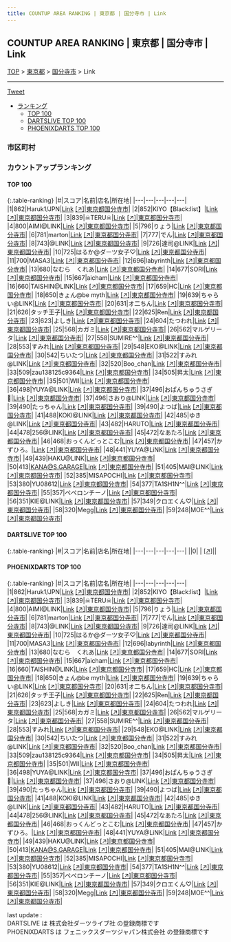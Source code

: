 ```yaml
---
title: COUNTUP AREA RANKING | 東京都 | 国分寺市 | Link
---
```

## COUNTUP AREA RANKING | 東京都 | 国分寺市 | Link

[TOP](/darts/rank/) > [東京都](/darts/rank/東京都/) > [国分寺市](/darts/rank/東京都/国分寺市/) > Link

___

<a href="https://twitter.com/share?ref_src=twsrc%5Etfw" data-text="COUNTUP AREA RANKING | 東京都国分寺市Link" class="twitter-share-button" data-hashtags="DARTSLIVE,PHOENIXDARTS,darts,ダーツ" data-show-count="false">Tweet</a>

* [ランキング](#カウントアップランキング)
    * [TOP 100](#top-100)
    * [DARTSLIVE TOP 100](#dartslive-top-100)
    * [PHOENIXDARTS TOP 100](#phoenixdarts-top-100)

### 市区町村

<ul>

</ul>

### カウントアップランキング

#### TOP 100



{:.table-ranking}
|#|スコア|名前|店名|所在地|
|---|---|---|---|---|
|1|862|<span class="rank-name-pd">Haruk1/JPN</span>|<a href="/darts/rank/shops/58538.html">Link</a> <a href="https://vs.phoenixdarts.com/jp/shop/shopDetailInfo/s_58538?s_seq=58538">[↗]</a>|<a href="/darts/rank/東京都/国分寺市">東京都国分寺市</a>|
|2|852|<span class="rank-name-pd">KIYO【Black:list】</span>|<a href="/darts/rank/shops/58538.html">Link</a> <a href="https://vs.phoenixdarts.com/jp/shop/shopDetailInfo/s_58538?s_seq=58538">[↗]</a>|<a href="/darts/rank/東京都/国分寺市">東京都国分寺市</a>|
|3|839|<span class="rank-name-pd">☠TERU☠</span>|<a href="/darts/rank/shops/58538.html">Link</a> <a href="https://vs.phoenixdarts.com/jp/shop/shopDetailInfo/s_58538?s_seq=58538">[↗]</a>|<a href="/darts/rank/東京都/国分寺市">東京都国分寺市</a>|
|4|800|<span class="rank-name-pd">AIMI@LINK</span>|<a href="/darts/rank/shops/58538.html">Link</a> <a href="https://vs.phoenixdarts.com/jp/shop/shopDetailInfo/s_58538?s_seq=58538">[↗]</a>|<a href="/darts/rank/東京都/国分寺市">東京都国分寺市</a>|
|5|796|<span class="rank-name-pd">りょう</span>|<a href="/darts/rank/shops/58538.html">Link</a> <a href="https://vs.phoenixdarts.com/jp/shop/shopDetailInfo/s_58538?s_seq=58538">[↗]</a>|<a href="/darts/rank/東京都/国分寺市">東京都国分寺市</a>|
|6|781|<span class="rank-name-pd">marton</span>|<a href="/darts/rank/shops/58538.html">Link</a> <a href="https://vs.phoenixdarts.com/jp/shop/shopDetailInfo/s_58538?s_seq=58538">[↗]</a>|<a href="/darts/rank/東京都/国分寺市">東京都国分寺市</a>|
|7|777|<span class="rank-name-pd">でん</span>|<a href="/darts/rank/shops/58538.html">Link</a> <a href="https://vs.phoenixdarts.com/jp/shop/shopDetailInfo/s_58538?s_seq=58538">[↗]</a>|<a href="/darts/rank/東京都/国分寺市">東京都国分寺市</a>|
|8|743|<span class="rank-name-pd">@LINK</span>|<a href="/darts/rank/shops/58538.html">Link</a> <a href="https://vs.phoenixdarts.com/jp/shop/shopDetailInfo/s_58538?s_seq=58538">[↗]</a>|<a href="/darts/rank/東京都/国分寺市">東京都国分寺市</a>|
|9|726|<span class="rank-name-pd">達司@LINK</span>|<a href="/darts/rank/shops/58538.html">Link</a> <a href="https://vs.phoenixdarts.com/jp/shop/shopDetailInfo/s_58538?s_seq=58538">[↗]</a>|<a href="/darts/rank/東京都/国分寺市">東京都国分寺市</a>|
|10|725|<span class="rank-name-pd">はるか@ダーツ女子♡</span>|<a href="/darts/rank/shops/58538.html">Link</a> <a href="https://vs.phoenixdarts.com/jp/shop/shopDetailInfo/s_58538?s_seq=58538">[↗]</a>|<a href="/darts/rank/東京都/国分寺市">東京都国分寺市</a>|
|11|700|<span class="rank-name-pd">MASA3</span>|<a href="/darts/rank/shops/58538.html">Link</a> <a href="https://vs.phoenixdarts.com/jp/shop/shopDetailInfo/s_58538?s_seq=58538">[↗]</a>|<a href="/darts/rank/東京都/国分寺市">東京都国分寺市</a>|
|12|696|<span class="rank-name-pd">labyrinth</span>|<a href="/darts/rank/shops/58538.html">Link</a> <a href="https://vs.phoenixdarts.com/jp/shop/shopDetailInfo/s_58538?s_seq=58538">[↗]</a>|<a href="/darts/rank/東京都/国分寺市">東京都国分寺市</a>|
|13|680|<span class="rank-name-pd">なむら　くれあ</span>|<a href="/darts/rank/shops/58538.html">Link</a> <a href="https://vs.phoenixdarts.com/jp/shop/shopDetailInfo/s_58538?s_seq=58538">[↗]</a>|<a href="/darts/rank/東京都/国分寺市">東京都国分寺市</a>|
|14|677|<span class="rank-name-pd">SORI</span>|<a href="/darts/rank/shops/58538.html">Link</a> <a href="https://vs.phoenixdarts.com/jp/shop/shopDetailInfo/s_58538?s_seq=58538">[↗]</a>|<a href="/darts/rank/東京都/国分寺市">東京都国分寺市</a>|
|15|667|<span class="rank-name-pd">aicham</span>|<a href="/darts/rank/shops/58538.html">Link</a> <a href="https://vs.phoenixdarts.com/jp/shop/shopDetailInfo/s_58538?s_seq=58538">[↗]</a>|<a href="/darts/rank/東京都/国分寺市">東京都国分寺市</a>|
|16|660|<span class="rank-name-pd">TAISHIN@LINK</span>|<a href="/darts/rank/shops/58538.html">Link</a> <a href="https://vs.phoenixdarts.com/jp/shop/shopDetailInfo/s_58538?s_seq=58538">[↗]</a>|<a href="/darts/rank/東京都/国分寺市">東京都国分寺市</a>|
|17|659|<span class="rank-name-pd">HC</span>|<a href="/darts/rank/shops/58538.html">Link</a> <a href="https://vs.phoenixdarts.com/jp/shop/shopDetailInfo/s_58538?s_seq=58538">[↗]</a>|<a href="/darts/rank/東京都/国分寺市">東京都国分寺市</a>|
|18|650|<span class="rank-name-pd">きょん@be myth</span>|<a href="/darts/rank/shops/58538.html">Link</a> <a href="https://vs.phoenixdarts.com/jp/shop/shopDetailInfo/s_58538?s_seq=58538">[↗]</a>|<a href="/darts/rank/東京都/国分寺市">東京都国分寺市</a>|
|19|639|<span class="rank-name-pd">ちゃらい@LINK</span>|<a href="/darts/rank/shops/58538.html">Link</a> <a href="https://vs.phoenixdarts.com/jp/shop/shopDetailInfo/s_58538?s_seq=58538">[↗]</a>|<a href="/darts/rank/東京都/国分寺市">東京都国分寺市</a>|
|20|631|<span class="rank-name-pd">オ二ちん</span>|<a href="/darts/rank/shops/58538.html">Link</a> <a href="https://vs.phoenixdarts.com/jp/shop/shopDetailInfo/s_58538?s_seq=58538">[↗]</a>|<a href="/darts/rank/東京都/国分寺市">東京都国分寺市</a>|
|21|626|<span class="rank-name-pd">タッチ王子</span>|<a href="/darts/rank/shops/58538.html">Link</a> <a href="https://vs.phoenixdarts.com/jp/shop/shopDetailInfo/s_58538?s_seq=58538">[↗]</a>|<a href="/darts/rank/東京都/国分寺市">東京都国分寺市</a>|
|22|625|<span class="rank-name-pd">Ren</span>|<a href="/darts/rank/shops/58538.html">Link</a> <a href="https://vs.phoenixdarts.com/jp/shop/shopDetailInfo/s_58538?s_seq=58538">[↗]</a>|<a href="/darts/rank/東京都/国分寺市">東京都国分寺市</a>|
|23|623|<span class="rank-name-pd">よしき</span>|<a href="/darts/rank/shops/58538.html">Link</a> <a href="https://vs.phoenixdarts.com/jp/shop/shopDetailInfo/s_58538?s_seq=58538">[↗]</a>|<a href="/darts/rank/東京都/国分寺市">東京都国分寺市</a>|
|24|604|<span class="rank-name-pd">たつわれ</span>|<a href="/darts/rank/shops/58538.html">Link</a> <a href="https://vs.phoenixdarts.com/jp/shop/shopDetailInfo/s_58538?s_seq=58538">[↗]</a>|<a href="/darts/rank/東京都/国分寺市">東京都国分寺市</a>|
|25|568|<span class="rank-name-pd">カガミ</span>|<a href="/darts/rank/shops/58538.html">Link</a> <a href="https://vs.phoenixdarts.com/jp/shop/shopDetailInfo/s_58538?s_seq=58538">[↗]</a>|<a href="/darts/rank/東京都/国分寺市">東京都国分寺市</a>|
|26|562|<span class="rank-name-pd">マルゲリータ</span>|<a href="/darts/rank/shops/58538.html">Link</a> <a href="https://vs.phoenixdarts.com/jp/shop/shopDetailInfo/s_58538?s_seq=58538">[↗]</a>|<a href="/darts/rank/東京都/国分寺市">東京都国分寺市</a>|
|27|558|<span class="rank-name-pd">SUMIRE^^</span>|<a href="/darts/rank/shops/58538.html">Link</a> <a href="https://vs.phoenixdarts.com/jp/shop/shopDetailInfo/s_58538?s_seq=58538">[↗]</a>|<a href="/darts/rank/東京都/国分寺市">東京都国分寺市</a>|
|28|553|<span class="rank-name-pd">すみれ</span>|<a href="/darts/rank/shops/58538.html">Link</a> <a href="https://vs.phoenixdarts.com/jp/shop/shopDetailInfo/s_58538?s_seq=58538">[↗]</a>|<a href="/darts/rank/東京都/国分寺市">東京都国分寺市</a>|
|29|548|<span class="rank-name-pd">EKO@LINK</span>|<a href="/darts/rank/shops/58538.html">Link</a> <a href="https://vs.phoenixdarts.com/jp/shop/shopDetailInfo/s_58538?s_seq=58538">[↗]</a>|<a href="/darts/rank/東京都/国分寺市">東京都国分寺市</a>|
|30|542|<span class="rank-name-pd">ちいたつ</span>|<a href="/darts/rank/shops/58538.html">Link</a> <a href="https://vs.phoenixdarts.com/jp/shop/shopDetailInfo/s_58538?s_seq=58538">[↗]</a>|<a href="/darts/rank/東京都/国分寺市">東京都国分寺市</a>|
|31|522|<span class="rank-name-pd">すみれ@LINK</span>|<a href="/darts/rank/shops/58538.html">Link</a> <a href="https://vs.phoenixdarts.com/jp/shop/shopDetailInfo/s_58538?s_seq=58538">[↗]</a>|<a href="/darts/rank/東京都/国分寺市">東京都国分寺市</a>|
|32|520|<span class="rank-name-pd">Boo_chan</span>|<a href="/darts/rank/shops/58538.html">Link</a> <a href="https://vs.phoenixdarts.com/jp/shop/shopDetailInfo/s_58538?s_seq=58538">[↗]</a>|<a href="/darts/rank/東京都/国分寺市">東京都国分寺市</a>|
|33|509|<span class="rank-name-pd">zau138125c9364</span>|<a href="/darts/rank/shops/58538.html">Link</a> <a href="https://vs.phoenixdarts.com/jp/shop/shopDetailInfo/s_58538?s_seq=58538">[↗]</a>|<a href="/darts/rank/東京都/国分寺市">東京都国分寺市</a>|
|34|505|<span class="rank-name-pd">昇太</span>|<a href="/darts/rank/shops/58538.html">Link</a> <a href="https://vs.phoenixdarts.com/jp/shop/shopDetailInfo/s_58538?s_seq=58538">[↗]</a>|<a href="/darts/rank/東京都/国分寺市">東京都国分寺市</a>|
|35|501|<span class="rank-name-pd">WII</span>|<a href="/darts/rank/shops/58538.html">Link</a> <a href="https://vs.phoenixdarts.com/jp/shop/shopDetailInfo/s_58538?s_seq=58538">[↗]</a>|<a href="/darts/rank/東京都/国分寺市">東京都国分寺市</a>|
|36|498|<span class="rank-name-pd">YUYA@LINK</span>|<a href="/darts/rank/shops/58538.html">Link</a> <a href="https://vs.phoenixdarts.com/jp/shop/shopDetailInfo/s_58538?s_seq=58538">[↗]</a>|<a href="/darts/rank/東京都/国分寺市">東京都国分寺市</a>|
|37|496|<span class="rank-name-pd">おぱんちゅうさぎ🐰</span>|<a href="/darts/rank/shops/58538.html">Link</a> <a href="https://vs.phoenixdarts.com/jp/shop/shopDetailInfo/s_58538?s_seq=58538">[↗]</a>|<a href="/darts/rank/東京都/国分寺市">東京都国分寺市</a>|
|37|496|<span class="rank-name-pd">さおり@LINK</span>|<a href="/darts/rank/shops/58538.html">Link</a> <a href="https://vs.phoenixdarts.com/jp/shop/shopDetailInfo/s_58538?s_seq=58538">[↗]</a>|<a href="/darts/rank/東京都/国分寺市">東京都国分寺市</a>|
|39|490|<span class="rank-name-pd">たっちゃん</span>|<a href="/darts/rank/shops/58538.html">Link</a> <a href="https://vs.phoenixdarts.com/jp/shop/shopDetailInfo/s_58538?s_seq=58538">[↗]</a>|<a href="/darts/rank/東京都/国分寺市">東京都国分寺市</a>|
|39|490|<span class="rank-name-pd">よつば</span>|<a href="/darts/rank/shops/58538.html">Link</a> <a href="https://vs.phoenixdarts.com/jp/shop/shopDetailInfo/s_58538?s_seq=58538">[↗]</a>|<a href="/darts/rank/東京都/国分寺市">東京都国分寺市</a>|
|41|488|<span class="rank-name-pd">KOKI@LINK</span>|<a href="/darts/rank/shops/58538.html">Link</a> <a href="https://vs.phoenixdarts.com/jp/shop/shopDetailInfo/s_58538?s_seq=58538">[↗]</a>|<a href="/darts/rank/東京都/国分寺市">東京都国分寺市</a>|
|42|485|<span class="rank-name-pd">ゆき@LINK</span>|<a href="/darts/rank/shops/58538.html">Link</a> <a href="https://vs.phoenixdarts.com/jp/shop/shopDetailInfo/s_58538?s_seq=58538">[↗]</a>|<a href="/darts/rank/東京都/国分寺市">東京都国分寺市</a>|
|43|482|<span class="rank-name-pd">HARUTO</span>|<a href="/darts/rank/shops/58538.html">Link</a> <a href="https://vs.phoenixdarts.com/jp/shop/shopDetailInfo/s_58538?s_seq=58538">[↗]</a>|<a href="/darts/rank/東京都/国分寺市">東京都国分寺市</a>|
|44|478|<span class="rank-name-pd">256@LINK</span>|<a href="/darts/rank/shops/58538.html">Link</a> <a href="https://vs.phoenixdarts.com/jp/shop/shopDetailInfo/s_58538?s_seq=58538">[↗]</a>|<a href="/darts/rank/東京都/国分寺市">東京都国分寺市</a>|
|45|472|<span class="rank-name-pd">なあたろ</span>|<a href="/darts/rank/shops/58538.html">Link</a> <a href="https://vs.phoenixdarts.com/jp/shop/shopDetailInfo/s_58538?s_seq=58538">[↗]</a>|<a href="/darts/rank/東京都/国分寺市">東京都国分寺市</a>|
|46|468|<span class="rank-name-pd">おっくんどっとこむ</span>|<a href="/darts/rank/shops/58538.html">Link</a> <a href="https://vs.phoenixdarts.com/jp/shop/shopDetailInfo/s_58538?s_seq=58538">[↗]</a>|<a href="/darts/rank/東京都/国分寺市">東京都国分寺市</a>|
|47|457|<span class="rank-name-pd">かずひろ。</span>|<a href="/darts/rank/shops/58538.html">Link</a> <a href="https://vs.phoenixdarts.com/jp/shop/shopDetailInfo/s_58538?s_seq=58538">[↗]</a>|<a href="/darts/rank/東京都/国分寺市">東京都国分寺市</a>|
|48|441|<span class="rank-name-pd">YUYA@LiNK</span>|<a href="/darts/rank/shops/58538.html">Link</a> <a href="https://vs.phoenixdarts.com/jp/shop/shopDetailInfo/s_58538?s_seq=58538">[↗]</a>|<a href="/darts/rank/東京都/国分寺市">東京都国分寺市</a>|
|49|439|<span class="rank-name-pd">HAKU@LINK</span>|<a href="/darts/rank/shops/58538.html">Link</a> <a href="https://vs.phoenixdarts.com/jp/shop/shopDetailInfo/s_58538?s_seq=58538">[↗]</a>|<a href="/darts/rank/東京都/国分寺市">東京都国分寺市</a>|
|50|413|<span class="rank-name-pd">KANA@S.GARAGE</span>|<a href="/darts/rank/shops/58538.html">Link</a> <a href="https://vs.phoenixdarts.com/jp/shop/shopDetailInfo/s_58538?s_seq=58538">[↗]</a>|<a href="/darts/rank/東京都/国分寺市">東京都国分寺市</a>|
|51|405|<span class="rank-name-pd">MAI@LINK</span>|<a href="/darts/rank/shops/58538.html">Link</a> <a href="https://vs.phoenixdarts.com/jp/shop/shopDetailInfo/s_58538?s_seq=58538">[↗]</a>|<a href="/darts/rank/東京都/国分寺市">東京都国分寺市</a>|
|52|385|<span class="rank-name-pd">MISAPOCHI</span>|<a href="/darts/rank/shops/58538.html">Link</a> <a href="https://vs.phoenixdarts.com/jp/shop/shopDetailInfo/s_58538?s_seq=58538">[↗]</a>|<a href="/darts/rank/東京都/国分寺市">東京都国分寺市</a>|
|53|380|<span class="rank-name-pd">YU08612</span>|<a href="/darts/rank/shops/58538.html">Link</a> <a href="https://vs.phoenixdarts.com/jp/shop/shopDetailInfo/s_58538?s_seq=58538">[↗]</a>|<a href="/darts/rank/東京都/国分寺市">東京都国分寺市</a>|
|54|377|<span class="rank-name-pd">TA1SH1N^^</span>|<a href="/darts/rank/shops/58538.html">Link</a> <a href="https://vs.phoenixdarts.com/jp/shop/shopDetailInfo/s_58538?s_seq=58538">[↗]</a>|<a href="/darts/rank/東京都/国分寺市">東京都国分寺市</a>|
|55|357|<span class="rank-name-pd">ペペロンチーノ</span>|<a href="/darts/rank/shops/58538.html">Link</a> <a href="https://vs.phoenixdarts.com/jp/shop/shopDetailInfo/s_58538?s_seq=58538">[↗]</a>|<a href="/darts/rank/東京都/国分寺市">東京都国分寺市</a>|
|56|351|<span class="rank-name-pd">KIE@LINK</span>|<a href="/darts/rank/shops/58538.html">Link</a> <a href="https://vs.phoenixdarts.com/jp/shop/shopDetailInfo/s_58538?s_seq=58538">[↗]</a>|<a href="/darts/rank/東京都/国分寺市">東京都国分寺市</a>|
|57|349|<span class="rank-name-pd">クロエくん♡</span>|<a href="/darts/rank/shops/58538.html">Link</a> <a href="https://vs.phoenixdarts.com/jp/shop/shopDetailInfo/s_58538?s_seq=58538">[↗]</a>|<a href="/darts/rank/東京都/国分寺市">東京都国分寺市</a>|
|58|320|<span class="rank-name-pd">Megg</span>|<a href="/darts/rank/shops/58538.html">Link</a> <a href="https://vs.phoenixdarts.com/jp/shop/shopDetailInfo/s_58538?s_seq=58538">[↗]</a>|<a href="/darts/rank/東京都/国分寺市">東京都国分寺市</a>|
|59|248|<span class="rank-name-pd">MOE^^</span>|<a href="/darts/rank/shops/58538.html">Link</a> <a href="https://vs.phoenixdarts.com/jp/shop/shopDetailInfo/s_58538?s_seq=58538">[↗]</a>|<a href="/darts/rank/東京都/国分寺市">東京都国分寺市</a>|


#### DARTSLIVE TOP 100



{:.table-ranking}
|#|スコア|名前|店名|所在地|
|---|---|---|---|---|
||0|<span class="rank-name-dl"> </span>|<a href="/darts/rank/shops/.html"></a> <a href="">[↗]</a>|<a href="/darts/rank//"></a>|


#### PHOENIXDARTS TOP 100



{:.table-ranking}
|#|スコア|名前|店名|所在地|
|---|---|---|---|---|
|1|862|<span class="rank-name-pd">Haruk1/JPN</span>|<a href="/darts/rank/shops/58538.html">Link</a> <a href="https://vs.phoenixdarts.com/jp/shop/shopDetailInfo/s_58538?s_seq=58538">[↗]</a>|<a href="/darts/rank/東京都/国分寺市">東京都国分寺市</a>|
|2|852|<span class="rank-name-pd">KIYO【Black:list】</span>|<a href="/darts/rank/shops/58538.html">Link</a> <a href="https://vs.phoenixdarts.com/jp/shop/shopDetailInfo/s_58538?s_seq=58538">[↗]</a>|<a href="/darts/rank/東京都/国分寺市">東京都国分寺市</a>|
|3|839|<span class="rank-name-pd">☠TERU☠</span>|<a href="/darts/rank/shops/58538.html">Link</a> <a href="https://vs.phoenixdarts.com/jp/shop/shopDetailInfo/s_58538?s_seq=58538">[↗]</a>|<a href="/darts/rank/東京都/国分寺市">東京都国分寺市</a>|
|4|800|<span class="rank-name-pd">AIMI@LINK</span>|<a href="/darts/rank/shops/58538.html">Link</a> <a href="https://vs.phoenixdarts.com/jp/shop/shopDetailInfo/s_58538?s_seq=58538">[↗]</a>|<a href="/darts/rank/東京都/国分寺市">東京都国分寺市</a>|
|5|796|<span class="rank-name-pd">りょう</span>|<a href="/darts/rank/shops/58538.html">Link</a> <a href="https://vs.phoenixdarts.com/jp/shop/shopDetailInfo/s_58538?s_seq=58538">[↗]</a>|<a href="/darts/rank/東京都/国分寺市">東京都国分寺市</a>|
|6|781|<span class="rank-name-pd">marton</span>|<a href="/darts/rank/shops/58538.html">Link</a> <a href="https://vs.phoenixdarts.com/jp/shop/shopDetailInfo/s_58538?s_seq=58538">[↗]</a>|<a href="/darts/rank/東京都/国分寺市">東京都国分寺市</a>|
|7|777|<span class="rank-name-pd">でん</span>|<a href="/darts/rank/shops/58538.html">Link</a> <a href="https://vs.phoenixdarts.com/jp/shop/shopDetailInfo/s_58538?s_seq=58538">[↗]</a>|<a href="/darts/rank/東京都/国分寺市">東京都国分寺市</a>|
|8|743|<span class="rank-name-pd">@LINK</span>|<a href="/darts/rank/shops/58538.html">Link</a> <a href="https://vs.phoenixdarts.com/jp/shop/shopDetailInfo/s_58538?s_seq=58538">[↗]</a>|<a href="/darts/rank/東京都/国分寺市">東京都国分寺市</a>|
|9|726|<span class="rank-name-pd">達司@LINK</span>|<a href="/darts/rank/shops/58538.html">Link</a> <a href="https://vs.phoenixdarts.com/jp/shop/shopDetailInfo/s_58538?s_seq=58538">[↗]</a>|<a href="/darts/rank/東京都/国分寺市">東京都国分寺市</a>|
|10|725|<span class="rank-name-pd">はるか@ダーツ女子♡</span>|<a href="/darts/rank/shops/58538.html">Link</a> <a href="https://vs.phoenixdarts.com/jp/shop/shopDetailInfo/s_58538?s_seq=58538">[↗]</a>|<a href="/darts/rank/東京都/国分寺市">東京都国分寺市</a>|
|11|700|<span class="rank-name-pd">MASA3</span>|<a href="/darts/rank/shops/58538.html">Link</a> <a href="https://vs.phoenixdarts.com/jp/shop/shopDetailInfo/s_58538?s_seq=58538">[↗]</a>|<a href="/darts/rank/東京都/国分寺市">東京都国分寺市</a>|
|12|696|<span class="rank-name-pd">labyrinth</span>|<a href="/darts/rank/shops/58538.html">Link</a> <a href="https://vs.phoenixdarts.com/jp/shop/shopDetailInfo/s_58538?s_seq=58538">[↗]</a>|<a href="/darts/rank/東京都/国分寺市">東京都国分寺市</a>|
|13|680|<span class="rank-name-pd">なむら　くれあ</span>|<a href="/darts/rank/shops/58538.html">Link</a> <a href="https://vs.phoenixdarts.com/jp/shop/shopDetailInfo/s_58538?s_seq=58538">[↗]</a>|<a href="/darts/rank/東京都/国分寺市">東京都国分寺市</a>|
|14|677|<span class="rank-name-pd">SORI</span>|<a href="/darts/rank/shops/58538.html">Link</a> <a href="https://vs.phoenixdarts.com/jp/shop/shopDetailInfo/s_58538?s_seq=58538">[↗]</a>|<a href="/darts/rank/東京都/国分寺市">東京都国分寺市</a>|
|15|667|<span class="rank-name-pd">aicham</span>|<a href="/darts/rank/shops/58538.html">Link</a> <a href="https://vs.phoenixdarts.com/jp/shop/shopDetailInfo/s_58538?s_seq=58538">[↗]</a>|<a href="/darts/rank/東京都/国分寺市">東京都国分寺市</a>|
|16|660|<span class="rank-name-pd">TAISHIN@LINK</span>|<a href="/darts/rank/shops/58538.html">Link</a> <a href="https://vs.phoenixdarts.com/jp/shop/shopDetailInfo/s_58538?s_seq=58538">[↗]</a>|<a href="/darts/rank/東京都/国分寺市">東京都国分寺市</a>|
|17|659|<span class="rank-name-pd">HC</span>|<a href="/darts/rank/shops/58538.html">Link</a> <a href="https://vs.phoenixdarts.com/jp/shop/shopDetailInfo/s_58538?s_seq=58538">[↗]</a>|<a href="/darts/rank/東京都/国分寺市">東京都国分寺市</a>|
|18|650|<span class="rank-name-pd">きょん@be myth</span>|<a href="/darts/rank/shops/58538.html">Link</a> <a href="https://vs.phoenixdarts.com/jp/shop/shopDetailInfo/s_58538?s_seq=58538">[↗]</a>|<a href="/darts/rank/東京都/国分寺市">東京都国分寺市</a>|
|19|639|<span class="rank-name-pd">ちゃらい@LINK</span>|<a href="/darts/rank/shops/58538.html">Link</a> <a href="https://vs.phoenixdarts.com/jp/shop/shopDetailInfo/s_58538?s_seq=58538">[↗]</a>|<a href="/darts/rank/東京都/国分寺市">東京都国分寺市</a>|
|20|631|<span class="rank-name-pd">オ二ちん</span>|<a href="/darts/rank/shops/58538.html">Link</a> <a href="https://vs.phoenixdarts.com/jp/shop/shopDetailInfo/s_58538?s_seq=58538">[↗]</a>|<a href="/darts/rank/東京都/国分寺市">東京都国分寺市</a>|
|21|626|<span class="rank-name-pd">タッチ王子</span>|<a href="/darts/rank/shops/58538.html">Link</a> <a href="https://vs.phoenixdarts.com/jp/shop/shopDetailInfo/s_58538?s_seq=58538">[↗]</a>|<a href="/darts/rank/東京都/国分寺市">東京都国分寺市</a>|
|22|625|<span class="rank-name-pd">Ren</span>|<a href="/darts/rank/shops/58538.html">Link</a> <a href="https://vs.phoenixdarts.com/jp/shop/shopDetailInfo/s_58538?s_seq=58538">[↗]</a>|<a href="/darts/rank/東京都/国分寺市">東京都国分寺市</a>|
|23|623|<span class="rank-name-pd">よしき</span>|<a href="/darts/rank/shops/58538.html">Link</a> <a href="https://vs.phoenixdarts.com/jp/shop/shopDetailInfo/s_58538?s_seq=58538">[↗]</a>|<a href="/darts/rank/東京都/国分寺市">東京都国分寺市</a>|
|24|604|<span class="rank-name-pd">たつわれ</span>|<a href="/darts/rank/shops/58538.html">Link</a> <a href="https://vs.phoenixdarts.com/jp/shop/shopDetailInfo/s_58538?s_seq=58538">[↗]</a>|<a href="/darts/rank/東京都/国分寺市">東京都国分寺市</a>|
|25|568|<span class="rank-name-pd">カガミ</span>|<a href="/darts/rank/shops/58538.html">Link</a> <a href="https://vs.phoenixdarts.com/jp/shop/shopDetailInfo/s_58538?s_seq=58538">[↗]</a>|<a href="/darts/rank/東京都/国分寺市">東京都国分寺市</a>|
|26|562|<span class="rank-name-pd">マルゲリータ</span>|<a href="/darts/rank/shops/58538.html">Link</a> <a href="https://vs.phoenixdarts.com/jp/shop/shopDetailInfo/s_58538?s_seq=58538">[↗]</a>|<a href="/darts/rank/東京都/国分寺市">東京都国分寺市</a>|
|27|558|<span class="rank-name-pd">SUMIRE^^</span>|<a href="/darts/rank/shops/58538.html">Link</a> <a href="https://vs.phoenixdarts.com/jp/shop/shopDetailInfo/s_58538?s_seq=58538">[↗]</a>|<a href="/darts/rank/東京都/国分寺市">東京都国分寺市</a>|
|28|553|<span class="rank-name-pd">すみれ</span>|<a href="/darts/rank/shops/58538.html">Link</a> <a href="https://vs.phoenixdarts.com/jp/shop/shopDetailInfo/s_58538?s_seq=58538">[↗]</a>|<a href="/darts/rank/東京都/国分寺市">東京都国分寺市</a>|
|29|548|<span class="rank-name-pd">EKO@LINK</span>|<a href="/darts/rank/shops/58538.html">Link</a> <a href="https://vs.phoenixdarts.com/jp/shop/shopDetailInfo/s_58538?s_seq=58538">[↗]</a>|<a href="/darts/rank/東京都/国分寺市">東京都国分寺市</a>|
|30|542|<span class="rank-name-pd">ちいたつ</span>|<a href="/darts/rank/shops/58538.html">Link</a> <a href="https://vs.phoenixdarts.com/jp/shop/shopDetailInfo/s_58538?s_seq=58538">[↗]</a>|<a href="/darts/rank/東京都/国分寺市">東京都国分寺市</a>|
|31|522|<span class="rank-name-pd">すみれ@LINK</span>|<a href="/darts/rank/shops/58538.html">Link</a> <a href="https://vs.phoenixdarts.com/jp/shop/shopDetailInfo/s_58538?s_seq=58538">[↗]</a>|<a href="/darts/rank/東京都/国分寺市">東京都国分寺市</a>|
|32|520|<span class="rank-name-pd">Boo_chan</span>|<a href="/darts/rank/shops/58538.html">Link</a> <a href="https://vs.phoenixdarts.com/jp/shop/shopDetailInfo/s_58538?s_seq=58538">[↗]</a>|<a href="/darts/rank/東京都/国分寺市">東京都国分寺市</a>|
|33|509|<span class="rank-name-pd">zau138125c9364</span>|<a href="/darts/rank/shops/58538.html">Link</a> <a href="https://vs.phoenixdarts.com/jp/shop/shopDetailInfo/s_58538?s_seq=58538">[↗]</a>|<a href="/darts/rank/東京都/国分寺市">東京都国分寺市</a>|
|34|505|<span class="rank-name-pd">昇太</span>|<a href="/darts/rank/shops/58538.html">Link</a> <a href="https://vs.phoenixdarts.com/jp/shop/shopDetailInfo/s_58538?s_seq=58538">[↗]</a>|<a href="/darts/rank/東京都/国分寺市">東京都国分寺市</a>|
|35|501|<span class="rank-name-pd">WII</span>|<a href="/darts/rank/shops/58538.html">Link</a> <a href="https://vs.phoenixdarts.com/jp/shop/shopDetailInfo/s_58538?s_seq=58538">[↗]</a>|<a href="/darts/rank/東京都/国分寺市">東京都国分寺市</a>|
|36|498|<span class="rank-name-pd">YUYA@LINK</span>|<a href="/darts/rank/shops/58538.html">Link</a> <a href="https://vs.phoenixdarts.com/jp/shop/shopDetailInfo/s_58538?s_seq=58538">[↗]</a>|<a href="/darts/rank/東京都/国分寺市">東京都国分寺市</a>|
|37|496|<span class="rank-name-pd">おぱんちゅうさぎ🐰</span>|<a href="/darts/rank/shops/58538.html">Link</a> <a href="https://vs.phoenixdarts.com/jp/shop/shopDetailInfo/s_58538?s_seq=58538">[↗]</a>|<a href="/darts/rank/東京都/国分寺市">東京都国分寺市</a>|
|37|496|<span class="rank-name-pd">さおり@LINK</span>|<a href="/darts/rank/shops/58538.html">Link</a> <a href="https://vs.phoenixdarts.com/jp/shop/shopDetailInfo/s_58538?s_seq=58538">[↗]</a>|<a href="/darts/rank/東京都/国分寺市">東京都国分寺市</a>|
|39|490|<span class="rank-name-pd">たっちゃん</span>|<a href="/darts/rank/shops/58538.html">Link</a> <a href="https://vs.phoenixdarts.com/jp/shop/shopDetailInfo/s_58538?s_seq=58538">[↗]</a>|<a href="/darts/rank/東京都/国分寺市">東京都国分寺市</a>|
|39|490|<span class="rank-name-pd">よつば</span>|<a href="/darts/rank/shops/58538.html">Link</a> <a href="https://vs.phoenixdarts.com/jp/shop/shopDetailInfo/s_58538?s_seq=58538">[↗]</a>|<a href="/darts/rank/東京都/国分寺市">東京都国分寺市</a>|
|41|488|<span class="rank-name-pd">KOKI@LINK</span>|<a href="/darts/rank/shops/58538.html">Link</a> <a href="https://vs.phoenixdarts.com/jp/shop/shopDetailInfo/s_58538?s_seq=58538">[↗]</a>|<a href="/darts/rank/東京都/国分寺市">東京都国分寺市</a>|
|42|485|<span class="rank-name-pd">ゆき@LINK</span>|<a href="/darts/rank/shops/58538.html">Link</a> <a href="https://vs.phoenixdarts.com/jp/shop/shopDetailInfo/s_58538?s_seq=58538">[↗]</a>|<a href="/darts/rank/東京都/国分寺市">東京都国分寺市</a>|
|43|482|<span class="rank-name-pd">HARUTO</span>|<a href="/darts/rank/shops/58538.html">Link</a> <a href="https://vs.phoenixdarts.com/jp/shop/shopDetailInfo/s_58538?s_seq=58538">[↗]</a>|<a href="/darts/rank/東京都/国分寺市">東京都国分寺市</a>|
|44|478|<span class="rank-name-pd">256@LINK</span>|<a href="/darts/rank/shops/58538.html">Link</a> <a href="https://vs.phoenixdarts.com/jp/shop/shopDetailInfo/s_58538?s_seq=58538">[↗]</a>|<a href="/darts/rank/東京都/国分寺市">東京都国分寺市</a>|
|45|472|<span class="rank-name-pd">なあたろ</span>|<a href="/darts/rank/shops/58538.html">Link</a> <a href="https://vs.phoenixdarts.com/jp/shop/shopDetailInfo/s_58538?s_seq=58538">[↗]</a>|<a href="/darts/rank/東京都/国分寺市">東京都国分寺市</a>|
|46|468|<span class="rank-name-pd">おっくんどっとこむ</span>|<a href="/darts/rank/shops/58538.html">Link</a> <a href="https://vs.phoenixdarts.com/jp/shop/shopDetailInfo/s_58538?s_seq=58538">[↗]</a>|<a href="/darts/rank/東京都/国分寺市">東京都国分寺市</a>|
|47|457|<span class="rank-name-pd">かずひろ。</span>|<a href="/darts/rank/shops/58538.html">Link</a> <a href="https://vs.phoenixdarts.com/jp/shop/shopDetailInfo/s_58538?s_seq=58538">[↗]</a>|<a href="/darts/rank/東京都/国分寺市">東京都国分寺市</a>|
|48|441|<span class="rank-name-pd">YUYA@LiNK</span>|<a href="/darts/rank/shops/58538.html">Link</a> <a href="https://vs.phoenixdarts.com/jp/shop/shopDetailInfo/s_58538?s_seq=58538">[↗]</a>|<a href="/darts/rank/東京都/国分寺市">東京都国分寺市</a>|
|49|439|<span class="rank-name-pd">HAKU@LINK</span>|<a href="/darts/rank/shops/58538.html">Link</a> <a href="https://vs.phoenixdarts.com/jp/shop/shopDetailInfo/s_58538?s_seq=58538">[↗]</a>|<a href="/darts/rank/東京都/国分寺市">東京都国分寺市</a>|
|50|413|<span class="rank-name-pd">KANA@S.GARAGE</span>|<a href="/darts/rank/shops/58538.html">Link</a> <a href="https://vs.phoenixdarts.com/jp/shop/shopDetailInfo/s_58538?s_seq=58538">[↗]</a>|<a href="/darts/rank/東京都/国分寺市">東京都国分寺市</a>|
|51|405|<span class="rank-name-pd">MAI@LINK</span>|<a href="/darts/rank/shops/58538.html">Link</a> <a href="https://vs.phoenixdarts.com/jp/shop/shopDetailInfo/s_58538?s_seq=58538">[↗]</a>|<a href="/darts/rank/東京都/国分寺市">東京都国分寺市</a>|
|52|385|<span class="rank-name-pd">MISAPOCHI</span>|<a href="/darts/rank/shops/58538.html">Link</a> <a href="https://vs.phoenixdarts.com/jp/shop/shopDetailInfo/s_58538?s_seq=58538">[↗]</a>|<a href="/darts/rank/東京都/国分寺市">東京都国分寺市</a>|
|53|380|<span class="rank-name-pd">YU08612</span>|<a href="/darts/rank/shops/58538.html">Link</a> <a href="https://vs.phoenixdarts.com/jp/shop/shopDetailInfo/s_58538?s_seq=58538">[↗]</a>|<a href="/darts/rank/東京都/国分寺市">東京都国分寺市</a>|
|54|377|<span class="rank-name-pd">TA1SH1N^^</span>|<a href="/darts/rank/shops/58538.html">Link</a> <a href="https://vs.phoenixdarts.com/jp/shop/shopDetailInfo/s_58538?s_seq=58538">[↗]</a>|<a href="/darts/rank/東京都/国分寺市">東京都国分寺市</a>|
|55|357|<span class="rank-name-pd">ペペロンチーノ</span>|<a href="/darts/rank/shops/58538.html">Link</a> <a href="https://vs.phoenixdarts.com/jp/shop/shopDetailInfo/s_58538?s_seq=58538">[↗]</a>|<a href="/darts/rank/東京都/国分寺市">東京都国分寺市</a>|
|56|351|<span class="rank-name-pd">KIE@LINK</span>|<a href="/darts/rank/shops/58538.html">Link</a> <a href="https://vs.phoenixdarts.com/jp/shop/shopDetailInfo/s_58538?s_seq=58538">[↗]</a>|<a href="/darts/rank/東京都/国分寺市">東京都国分寺市</a>|
|57|349|<span class="rank-name-pd">クロエくん♡</span>|<a href="/darts/rank/shops/58538.html">Link</a> <a href="https://vs.phoenixdarts.com/jp/shop/shopDetailInfo/s_58538?s_seq=58538">[↗]</a>|<a href="/darts/rank/東京都/国分寺市">東京都国分寺市</a>|
|58|320|<span class="rank-name-pd">Megg</span>|<a href="/darts/rank/shops/58538.html">Link</a> <a href="https://vs.phoenixdarts.com/jp/shop/shopDetailInfo/s_58538?s_seq=58538">[↗]</a>|<a href="/darts/rank/東京都/国分寺市">東京都国分寺市</a>|
|59|248|<span class="rank-name-pd">MOE^^</span>|<a href="/darts/rank/shops/58538.html">Link</a> <a href="https://vs.phoenixdarts.com/jp/shop/shopDetailInfo/s_58538?s_seq=58538">[↗]</a>|<a href="/darts/rank/東京都/国分寺市">東京都国分寺市</a>|


<div class="footer border-top border-gray-light mt-5 pt-3 text-right text-gray">
    last update : <span style="font-weight: italic" id="foot_last_modified"></span><br />
    DARTSLIVE は 株式会社ダーツライブ社 の登録商標です<br />
    PHOENIXDARTS は フェニックスダーツジャパン株式会社 の登録商標です<br />
</div>

<script src="https://cdnjs.cloudflare.com/ajax/libs/jquery.tablesorter/2.31.3/js/jquery.tablesorter.min.js" integrity="sha512-qzgd5cYSZcosqpzpn7zF2ZId8f/8CHmFKZ8j7mU4OUXTNRd5g+ZHBPsgKEwoqxCtdQvExE5LprwwPAgoicguNg==" crossorigin="anonymous" referrerpolicy="no-referrer"></script>
<link rel="stylesheet" href="https://cdnjs.cloudflare.com/ajax/libs/jquery.tablesorter/2.31.3/css/theme.default.min.css" integrity="sha512-wghhOJkjQX0Lh3NSWvNKeZ0ZpNn+SPVXX1Qyc9OCaogADktxrBiBdKGDoqVUOyhStvMBmJQ8ZdMHiR3wuEq8+w==" crossorigin="anonymous" referrerpolicy="no-referrer" />
<script>
$(function() {
    $(".table-ranking").tablesorter({sortList:[[0, 0]]});
    $("#foot_last_modified").text(formatDate(new Date(document.lastModified), 'yyyy-MM-dd HH:mm:ss'));
});
</script>

<script async src="https://platform.twitter.com/widgets.js" charset="utf-8"></script>